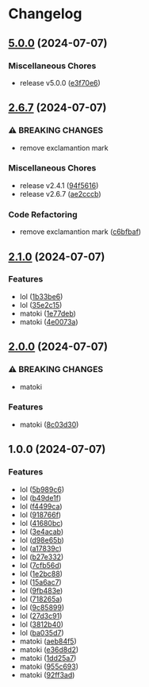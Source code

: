 # Changelog

## [5.0.0](https://github.com/MapColonies/infra-test/compare/infra-test-v2.6.7...infra-test-v5.0.0) (2024-07-07)


### Miscellaneous Chores

* release v5.0.0 ([e3f70e6](https://github.com/MapColonies/infra-test/commit/e3f70e606069a9e60a6d29fc50f6e9dfa46b9acd))

## [2.6.7](https://github.com/MapColonies/infra-test/compare/infra-test-v2.1.0...infra-test-v2.6.7) (2024-07-07)


### ⚠ BREAKING CHANGES

* remove exclamantion mark

### Miscellaneous Chores

* release v2.4.1 ([94f5616](https://github.com/MapColonies/infra-test/commit/94f561672c4254a622c3267090ddc58ae9e21124))
* release v2.6.7 ([ae2cccb](https://github.com/MapColonies/infra-test/commit/ae2cccb1ef93dd33259b34dbb10b365e02e87cd9))


### Code Refactoring

* remove exclamantion mark ([c6bfbaf](https://github.com/MapColonies/infra-test/commit/c6bfbafa82d120e947b15da38d087ce6524172d6))

## [2.1.0](https://github.com/MapColonies/infra-test/compare/infra-test-v2.0.0...infra-test-v2.1.0) (2024-07-07)


### Features

* lol ([1b33be6](https://github.com/MapColonies/infra-test/commit/1b33be644d11a3797fa231ff9b420db1b0a54ee0))
* lol ([35e2c15](https://github.com/MapColonies/infra-test/commit/35e2c154b11dbc8740c846341c8f89878f3b0c4c))
* matoki ([1e77deb](https://github.com/MapColonies/infra-test/commit/1e77deb80631bae9b682dd23b8561476519e7cf0))
* matoki ([4e0073a](https://github.com/MapColonies/infra-test/commit/4e0073a26e661b2aa32dfc9197d92875d8c7ef36))

## [2.0.0](https://github.com/MapColonies/infra-test/compare/infra-test-v1.0.0...infra-test-v2.0.0) (2024-07-07)


### ⚠ BREAKING CHANGES

* matoki

### Features

* matoki ([8c03d30](https://github.com/MapColonies/infra-test/commit/8c03d307215576e09b7504c0bf112969b8e2c15a))

## 1.0.0 (2024-07-07)


### Features

* lol ([5b989c6](https://github.com/MapColonies/infra-test/commit/5b989c63524e30289456b3328299de21e7e42642))
* lol ([b49de1f](https://github.com/MapColonies/infra-test/commit/b49de1fbc03fc2324a607818cb97b7a19bf1f804))
* lol ([f4499ca](https://github.com/MapColonies/infra-test/commit/f4499cab26c3a951c511a8e264db2ca5194531da))
* lol ([918766f](https://github.com/MapColonies/infra-test/commit/918766f66db02a90f536a74ed16a2bec07de0e96))
* lol ([41680bc](https://github.com/MapColonies/infra-test/commit/41680bc89942559ac2c3c4da434bd4cc91ab1f32))
* lol ([3e4acab](https://github.com/MapColonies/infra-test/commit/3e4acab03f68b8af459bd82542f70334add6d5b4))
* lol ([d98e65b](https://github.com/MapColonies/infra-test/commit/d98e65b6941e243ddf482ba8e299b9004a58a7a8))
* lol ([a17839c](https://github.com/MapColonies/infra-test/commit/a17839cd0a0d56e5f4194fe484011ce4d920eac3))
* lol ([b27e332](https://github.com/MapColonies/infra-test/commit/b27e33211a7d2a50307e92daf4d59a95aff4dce0))
* lol ([7cfb56d](https://github.com/MapColonies/infra-test/commit/7cfb56d5c449b4ee79c11790a0f4f629ee84e8f3))
* lol ([1e2bc88](https://github.com/MapColonies/infra-test/commit/1e2bc8894a49e2d93eb53f08c6d9b589c99f96e7))
* lol ([15a6ac7](https://github.com/MapColonies/infra-test/commit/15a6ac799edf05128bc73596d5d36c873e15bafa))
* lol ([9fb483e](https://github.com/MapColonies/infra-test/commit/9fb483e1c2e5d7c9fc51a795a5222b2271d6c98d))
* lol ([718265a](https://github.com/MapColonies/infra-test/commit/718265aa008727acbf9fcc636ce4ba803facd03d))
* lol ([9c85899](https://github.com/MapColonies/infra-test/commit/9c858996baaa5ef683c758fd595b17a01063f45d))
* lol ([27d3c91](https://github.com/MapColonies/infra-test/commit/27d3c910ff5bc6a829f66ca859f2652d3a801649))
* lol ([3812b40](https://github.com/MapColonies/infra-test/commit/3812b4042eb51c9c7ac2621635478680b2a80bc4))
* lol ([ba035d7](https://github.com/MapColonies/infra-test/commit/ba035d734a76e8184be01cf6532431dc24f7e5fd))
* matoki ([aeb84f5](https://github.com/MapColonies/infra-test/commit/aeb84f5696ce7fd80320ca93c62b9b35e1d12f1c))
* matoki ([e36d8d2](https://github.com/MapColonies/infra-test/commit/e36d8d2a156be34d71b6cfa9b1aa4a5bedb13d29))
* matoki ([1dd25a7](https://github.com/MapColonies/infra-test/commit/1dd25a7c4a3e0685aeae58135af7ab2580939ac3))
* matoki ([955c693](https://github.com/MapColonies/infra-test/commit/955c693414d26d2dcb82a199bfbf5d11f0b570c6))
* matoki ([92ff3ad](https://github.com/MapColonies/infra-test/commit/92ff3add01c4454554b5419541504f23496bb5d2))
